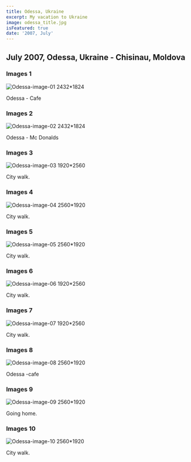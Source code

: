 ```yaml
---
title: Odessa, Ukraine
excerpt: My vacation to Ukraine
image: odessa_title.jpg
isFeatured: true
date: '2007, July'
---
```


## July 2007, Odessa, Ukraine - Сhisinau, Moldova

### Images 1

![Odessa-image-01 2432*1824](image_01.jpg)

Odessa - Cafe

### Images 2

![Odessa-image-02 2432*1824](image_02.jpg)

Odessa - Mc Donalds

### Images 3

![Odessa-image-03 1920*2560](image_03.jpg)

City walk.

### Images 4

![Odessa-image-04 2560*1920](image_04.jpg)

City walk.

### Images 5

![Odessa-image-05 2560*1920](image_05.jpg)

City walk.

### Images 6

![Odessa-image-06 1920*2560](image_06.jpg)

City walk.

### Images 7

![Odessa-image-07 1920*2560](image_07.jpg)

City walk.

### Images 8

![Odessa-image-08 2560*1920](image_08.jpg)

Odessa -cafe

### Images 9

![Odessa-image-09 2560*1920](image_09.jpg)

Going home.

### Images 10

![Odessa-image-10 2560*1920](image_10.jpg)

City walk.

